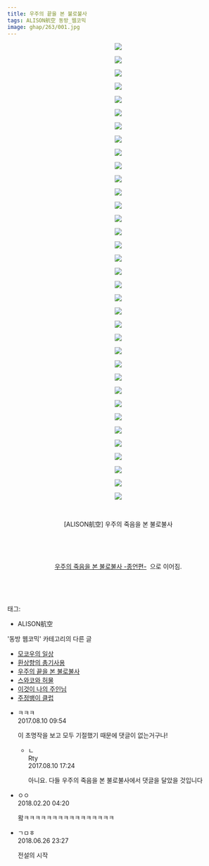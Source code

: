```yaml
---
title: 우주의 끝을 본 불로불사
tags: ALISON航空 동방_웹코믹
image: ghap/263/001.jpg
---
```

<div class="article">
<p style="text-align: center; clear: none; float: none;"><img src="{{ site.nasurl }}/ghap/263/001.jpg"/></p>
<p style="text-align: center; clear: none; float: none;"><img src="{{ site.nasurl }}/ghap/263/002.jpg"/></p>
<p style="text-align: center; clear: none; float: none;"><img src="{{ site.nasurl }}/ghap/263/003.jpg"/></p>
<p style="text-align: center; clear: none; float: none;"><img src="{{ site.nasurl }}/ghap/263/004.jpg"/></p>
<p style="text-align: center; clear: none; float: none;"><img src="{{ site.nasurl }}/ghap/263/005.jpg"/></p>
<p style="text-align: center; clear: none; float: none;"><img src="{{ site.nasurl }}/ghap/263/006.jpg"/></p>
<p style="text-align: center; clear: none; float: none;"><img src="{{ site.nasurl }}/ghap/263/007.jpg"/></p>
<p style="text-align: center; clear: none; float: none;"><img src="{{ site.nasurl }}/ghap/263/008.jpg"/></p>
<p style="text-align: center; clear: none; float: none;"><img src="{{ site.nasurl }}/ghap/263/009.jpg"/></p>
<p style="text-align: center; clear: none; float: none;"><img src="{{ site.nasurl }}/ghap/263/010.jpg"/></p>
<p style="text-align: center; clear: none; float: none;"><img src="{{ site.nasurl }}/ghap/263/011.jpg"/></p>
<p style="text-align: center; clear: none; float: none;"><img src="{{ site.nasurl }}/ghap/263/012.jpg"/></p>
<p style="text-align: center; clear: none; float: none;"><img src="{{ site.nasurl }}/ghap/263/013.jpg"/></p>
<p style="text-align: center; clear: none; float: none;"><img src="{{ site.nasurl }}/ghap/263/014.jpg"/></p>
<p style="text-align: center; clear: none; float: none;"><img src="{{ site.nasurl }}/ghap/263/015.jpg"/></p>
<p style="text-align: center; clear: none; float: none;"><img src="{{ site.nasurl }}/ghap/263/016.jpg"/></p>
<p style="text-align: center; clear: none; float: none;"><img src="{{ site.nasurl }}/ghap/263/017.jpg"/></p>
<p style="text-align: center; clear: none; float: none;"><img src="{{ site.nasurl }}/ghap/263/018.jpg"/></p>
<p style="text-align: center; clear: none; float: none;"><img src="{{ site.nasurl }}/ghap/263/019.jpg"/></p>
<p style="text-align: center; clear: none; float: none;"><img src="{{ site.nasurl }}/ghap/263/020.jpg"/></p>
<p style="text-align: center; clear: none; float: none;"><img src="{{ site.nasurl }}/ghap/263/021.jpg"/></p>
<p style="text-align: center; clear: none; float: none;"><img src="{{ site.nasurl }}/ghap/263/022.jpg"/></p>
<p style="text-align: center; clear: none; float: none;"><img src="{{ site.nasurl }}/ghap/263/023.jpg"/></p>
<p style="text-align: center; clear: none; float: none;"><img src="{{ site.nasurl }}/ghap/263/024.jpg"/></p>
<p style="text-align: center; clear: none; float: none;"><img src="{{ site.nasurl }}/ghap/263/025.jpg"/></p>
<p style="text-align: center; clear: none; float: none;"><img src="{{ site.nasurl }}/ghap/263/026.jpg"/></p>
<p style="text-align: center; clear: none; float: none;"><img src="{{ site.nasurl }}/ghap/263/027.jpg"/></p>
<p style="text-align: center; clear: none; float: none;"><img src="{{ site.nasurl }}/ghap/263/028.jpg"/></p>
<p style="text-align: center; clear: none; float: none;"><img src="{{ site.nasurl }}/ghap/263/029.jpg"/></p>
<p style="text-align: center; clear: none; float: none;"><img src="{{ site.nasurl }}/ghap/263/030.jpg"/></p>
<p style="text-align: center; clear: none; float: none;"><img src="{{ site.nasurl }}/ghap/263/031.jpg"/></p>
<p style="text-align: center; clear: none; float: none;"><img src="{{ site.nasurl }}/ghap/263/032.jpg"/></p>
<p style="text-align: center; clear: none; float: none;"><img src="{{ site.nasurl }}/ghap/263/033.jpg"/></p>
<p style="text-align: center; clear: none; float: none;"><img src="{{ site.nasurl }}/ghap/263/034.jpg"/></p>
<p style="text-align: center; clear: none; float: none;"><img src="{{ site.nasurl }}/ghap/263/035.jpg"/></p>
<p style="text-align: center; clear: none; float: none;"><br/></p>
<p style="text-align: center; clear: none; float: none;">[ALISON航空] 우주의 죽음을 본 불로불사</p>
<p style="text-align: center; clear: none; float: none;"><br/></p>
<p style="text-align: center; clear: none; float: none;"><br/></p>
<p style="text-align: center; clear: none; float: none;"><a href="http://ghaptouhou.tistory.com/594" target="_blank">우주의 죽음을 본 불로불사 -종언편-</a>  으로 이어짐.</p>
<p style="text-align: center; clear: none; float: none;"><br/></p>
<p><br/></p>
</div><div class="tagTrail">
<p>태그: </p>
<ul>
<li>ALISON航空</li>
</ul>
</div><div class="another">
<p>'동방 웹코믹' 카테고리의 다른 글</p>
<ul>
<li><a href="/2016-06-20-ghap_319">모코우의 일상</a></li>
<li><a href="/2016-06-19-ghap_284">환상향의 총기사용</a></li>
<li><a href="/2016-06-19-ghap_263">우주의 끝을 본 불로불사</a></li>
<li><a href="/2016-06-19-ghap_228">스와코와 허물</a></li>
<li><a href="/2016-06-18-ghap_196">이것이 나의 주인님</a></li>
<li><a href="/2016-06-18-ghap_163">주정뱅이 클럽</a></li>
</ul>
</div><div class="cb_module cb_fluid">
<div class="cb_wrt cb_profile">
<div class="comment">
<ul>
<li class="cb_thumb_off" id="comment15055860">
<div class="cb_comment_area">
<div class="cb_info_area">
<div class="cb_section">
<span class="cb_nick_name">ㅋㅋㅋ</span>
</div>
<div class="cb_section">
<span class="cb_date">2017.08.10 09:54 </span>
</div>
</div>
<div class="cb_dsc_comment">
<p class="cb_dsc">
											이 초명작을 보고 모두 기절했기 때문에 댓글이 없는거구나!
										</p>
</div>
<ul>
<li class="cb_thumb_off" id="comment15056306">
<span class="cb_bu_subnode">ㄴ</span>
<div class="cb_comment_area">
<div class="cb_info_area">
<div class="cb_section">
<span class="cb_nick_name">Rty</span>
</div>
<div class="cb_section">
<span class="cb_date">2017.08.10 17:24 </span>
</div>
</div>
<div class="cb_dsc_comment">
<p class="cb_dsc">
																아니요. 다들 우주의 죽음을 본 불로불사에서 댓글을 달았을 것입니다
															</p>
</div>
</div>
</li>
</ul>
</div></li>
<li class="cb_thumb_off" id="comment15202923">
<div class="cb_comment_area">
<div class="cb_info_area">
<div class="cb_section">
<span class="cb_nick_name">ㅇㅇ</span>
</div>
<div class="cb_section">
<span class="cb_date">2018.02.20 04:20 </span>
</div>
</div>
<div class="cb_dsc_comment">
<p class="cb_dsc">
											왘ㅋㅋㅋㅋㅋㅋㅋㅋㅋㅋㅋㅋㅋㅋㅋㅋ
										</p>
</div>
</div></li>
<li class="cb_thumb_off" id="comment15277205">
<div class="cb_comment_area">
<div class="cb_info_area">
<div class="cb_section">
<span class="cb_nick_name">ㄱㅁㅎ</span>
</div>
<div class="cb_section">
<span class="cb_date">2018.06.26 23:27 </span>
</div>
</div>
<div class="cb_dsc_comment">
<p class="cb_dsc">
											전설의 시작
										</p>
</div>
</div></li>
</ul>
</div>
</div><!-- commentList close -->
</div>